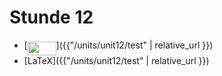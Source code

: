 # Stunde 12


* [<img src="/units/tex/87181ad2b235919e0785dee664166921.svg?invert_in_darkmode&sanitize=true" align=middle width=45.69716744999999pt height=22.465723500000017pt/>]({{"/units/unit12/test" | relative_url }})
* [LaTeX]({{"/units/unit12/test" | relative_url }})